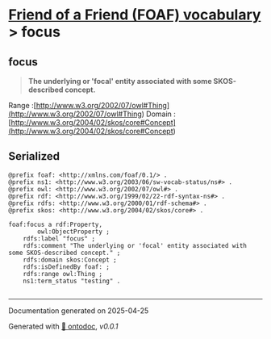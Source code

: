 # [Friend of a Friend (FOAF) vocabulary](../homepage.md) > focus

## focus

> **The underlying or 'focal' entity associated with some SKOS-described concept.**

Range :[http://www.w3.org/2002/07/owl#Thing](<http://www.w3.org/2002/07/owl#Thing>)
Domain :[http://www.w3.org/2004/02/skos/core#Concept](<http://www.w3.org/2004/02/skos/core#Concept>)

## Serialized

```ttl
@prefix foaf: <http://xmlns.com/foaf/0.1/> .
@prefix ns1: <http://www.w3.org/2003/06/sw-vocab-status/ns#> .
@prefix owl: <http://www.w3.org/2002/07/owl#> .
@prefix rdf: <http://www.w3.org/1999/02/22-rdf-syntax-ns#> .
@prefix rdfs: <http://www.w3.org/2000/01/rdf-schema#> .
@prefix skos: <http://www.w3.org/2004/02/skos/core#> .

foaf:focus a rdf:Property,
        owl:ObjectProperty ;
    rdfs:label "focus" ;
    rdfs:comment "The underlying or 'focal' entity associated with some SKOS-described concept." ;
    rdfs:domain skos:Concept ;
    rdfs:isDefinedBy foaf: ;
    rdfs:range owl:Thing ;
    ns1:term_status "testing" .


```

---

Documentation generated on 2025-04-25

Generated with [📑 ontodoc](https://github.com/StephaneBranly/ontodoc), *v0.0.1*